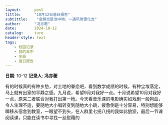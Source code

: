 ```yaml
---
layout:      post
tittle:      "10月12日值日报告"
subtittle:    "金鳞岂是池中物，一遇风雨便化龙"
author:      "冯亦蘅"
date:        2024-10-12
catalog:     ture
header-style: text
tags: 
    - 校园记录
    - 我的高中
    - 东辰
    - 值日报告
---
```


**日期**: 10-12
**记录人**: **冯亦蘅**



有的时候真的有种乡愁，对土地的眷恋吧，看到数学成绩的时候，有种尘埃落定，马上就有出家的平静之感。九月说，希望9月对我好一点。十月说希望10月对我好一点，原来二者联合对我打出第一枪。今天看音乐课的电影确实如戏剧一般狗血，令人生理不适，要随地大小唱转变到随地大小跳，疲惫倒是十分容易，特别想能够瞬移从宿舍到教室，一眼望不到头，在人群里七拐八拐的我如此狼狈，最后一节课阅读课，只能在读书中寻找一丝慰藉的
